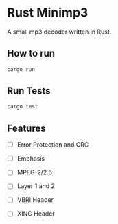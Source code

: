 # Rust Minimp3

A small mp3 decoder written in Rust.

## How to run

```bash
cargo run
```

## Run Tests

```bash
cargo test
```

## Features

- [ ] Error Protection and CRC
- [ ] Emphasis
- [ ] MPEG-2/2.5
- [ ] Layer 1 and 2
- [ ] VBRI Header
- [ ] XING Header

